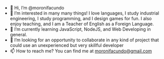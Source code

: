 - 👋 Hi, I’m @moronifacundo
- 👀 I’m interested in many many things! I love languages, I study industrial engineering, I study programming, and I design games for fun. I also enjoy teaching, and I am a Teacher of English as a Foreign Language.
- 🌱 I’m currently learning JavaScript, NodeJS, and Web Developing in general.
- 💞️ I’m looking for an opportunity to collaborate in any kind of project that could use an unexperienced but very skillful developer
- 📫 How to reach me? You can find me at moronifacundo@gmail.com

<!---
moronifacundo/moronifacundo is a ✨ special ✨ repository because its `README.md` (this file) appears on your GitHub profile.
You can click the Preview link to take a look at your changes.
--->
